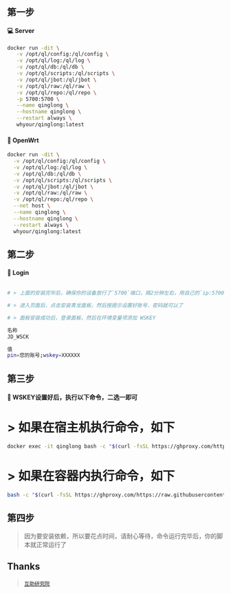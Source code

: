 ## 第一步

#### 💻 Server

```sh
docker run -dit \
   -v /opt/ql/config:/ql/config \
   -v /opt/ql/log:/ql/log \
   -v /opt/ql/db:/ql/db \
   -v /opt/ql/scripts:/ql/scripts \
   -v /opt/ql/jbot:/ql/jbot \
   -v /opt/ql/raw:/ql/raw \
   -v /opt/ql/repo:/ql/repo \
   -p 5700:5700 \
   --name qinglong \
   --hostname qinglong \
   --restart always \
   whyour/qinglong:latest
```

#### 🚀 OpenWrt

```sh
docker run -dit \
  -v /opt/ql/config:/ql/config \
  -v /opt/ql/log:/ql/log \
  -v /opt/ql/db:/ql/db \
  -v /opt/ql/scripts:/ql/scripts \
  -v /opt/ql/jbot:/ql/jbot \
  -v /opt/ql/raw:/ql/raw \
  -v /opt/ql/repo:/ql/repo \
  --net host \
  --name qinglong \
  --hostname qinglong \
  --restart always \
  whyour/qinglong:latest
```

## 第二步

#### 🚩 Login
```sh

# > 上面的安装完毕后，确保你的设备放行了`5700`端口，隔2分钟左右，用自己的`ip:5700`进入页面

# > 进入页面后，点击安装青龙面板，然后按提示设置好账号、密码就可以了

# > 面板安装成功后，登录面板，然后在环境变量项添加 WSKEY

名称
JD_WSCK

值
pin=您的账号;wskey=XXXXXX
```

## 第三步

#### 🎉 WSKEY设置好后，执行以下命令，二选一即可


# > 如果在宿主机执行命令，如下
```sh
docker exec -it qinglong bash -c "$(curl -fsSL https://ghproxy.com/https://raw.githubusercontent.com/281677160/ql/main/custom.sh)"
```

# > 如果在容器内执行命令，如下
```sh
bash -c "$(curl -fsSL https://ghproxy.com/https://raw.githubusercontent.com/281677160/ql/main/custom.sh)"
```

## 第四步

> 因为要安装依赖，所以要花点时间，请耐心等待，命令运行完毕后，你的脚本就正常运行了


## Thanks

> [`互助研究院`](https://t.me/update_help)
